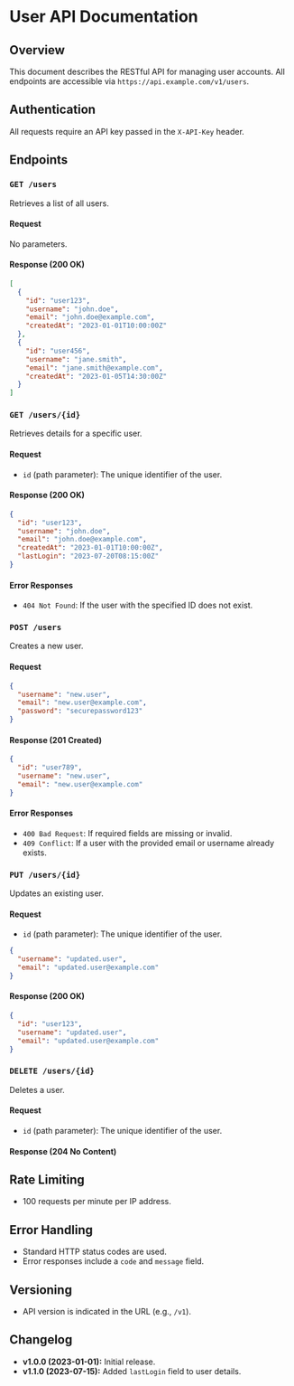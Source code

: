 # User API Documentation

## Overview
This document describes the RESTful API for managing user accounts. All endpoints are accessible via `https://api.example.com/v1/users`.

## Authentication
All requests require an API key passed in the `X-API-Key` header.

## Endpoints

### `GET /users`
Retrieves a list of all users.

#### Request
No parameters.

#### Response (200 OK)
```json
[
  {
    "id": "user123",
    "username": "john.doe",
    "email": "john.doe@example.com",
    "createdAt": "2023-01-01T10:00:00Z"
  },
  {
    "id": "user456",
    "username": "jane.smith",
    "email": "jane.smith@example.com",
    "createdAt": "2023-01-05T14:30:00Z"
  }
]
```

### `GET /users/{id}`
Retrieves details for a specific user.

#### Request
- `id` (path parameter): The unique identifier of the user.

#### Response (200 OK)
```json
{
  "id": "user123",
  "username": "john.doe",
  "email": "john.doe@example.com",
  "createdAt": "2023-01-01T10:00:00Z",
  "lastLogin": "2023-07-20T08:15:00Z"
}
```

#### Error Responses
- `404 Not Found`: If the user with the specified ID does not exist.

### `POST /users`
Creates a new user.

#### Request
```json
{
  "username": "new.user",
  "email": "new.user@example.com",
  "password": "securepassword123"
}
```

#### Response (201 Created)
```json
{
  "id": "user789",
  "username": "new.user",
  "email": "new.user@example.com"
}
```

#### Error Responses
- `400 Bad Request`: If required fields are missing or invalid.
- `409 Conflict`: If a user with the provided email or username already exists.

### `PUT /users/{id}`
Updates an existing user.

#### Request
- `id` (path parameter): The unique identifier of the user.
```json
{
  "username": "updated.user",
  "email": "updated.user@example.com"
}
```

#### Response (200 OK)
```json
{
  "id": "user123",
  "username": "updated.user",
  "email": "updated.user@example.com"
}
```

### `DELETE /users/{id}`
Deletes a user.

#### Request
- `id` (path parameter): The unique identifier of the user.

#### Response (204 No Content)

## Rate Limiting
- 100 requests per minute per IP address.

## Error Handling
- Standard HTTP status codes are used.
- Error responses include a `code` and `message` field.

## Versioning
- API version is indicated in the URL (e.g., `/v1`).

## Changelog
- **v1.0.0 (2023-01-01):** Initial release.
- **v1.1.0 (2023-07-15):** Added `lastLogin` field to user details.
